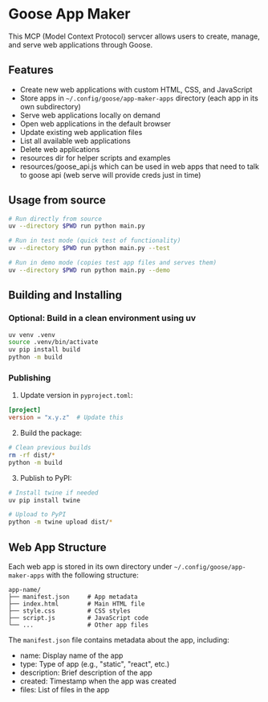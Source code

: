 # Goose App Maker

This MCP (Model Context Protocol) servcer allows users to create, manage, and serve web applications through Goose.

## Features

- Create new web applications with custom HTML, CSS, and JavaScript
- Store apps in `~/.config/goose/app-maker-apps` directory (each app in its own subdirectory)
- Serve web applications locally on demand
- Open web applications in the default browser
- Update existing web application files
- List all available web applications
- Delete web applications
- resources dir for helper scripts and examples
- resources/goose_api.js which can be used in web apps that need to talk to goose api (web serve will provide creds just in time)

## Usage from source

```sh
# Run directly from source
uv --directory $PWD run python main.py

# Run in test mode (quick test of functionality)
uv --directory $PWD run python main.py --test

# Run in demo mode (copies test app files and serves them)
uv --directory $PWD run python main.py --demo
```

## Building and Installing

### Optional: Build in a clean environment using uv

```sh
uv venv .venv
source .venv/bin/activate
uv pip install build
python -m build
```

### Publishing

1. Update version in `pyproject.toml`:

```toml
[project]
version = "x.y.z"  # Update this
```

2. Build the package:

```bash
# Clean previous builds
rm -rf dist/*
python -m build
```

3. Publish to PyPI:

```bash
# Install twine if needed
uv pip install twine

# Upload to PyPI
python -m twine upload dist/*
```

## Web App Structure

Each web app is stored in its own directory under `~/.config/goose/app-maker-apps` with the following structure:

```
app-name/
├── manifest.json     # App metadata
├── index.html        # Main HTML file
├── style.css         # CSS styles
├── script.js         # JavaScript code
└── ...               # Other app files
```

The `manifest.json` file contains metadata about the app, including:
- name: Display name of the app
- type: Type of app (e.g., "static", "react", etc.)
- description: Brief description of the app
- created: Timestamp when the app was created
- files: List of files in the app
